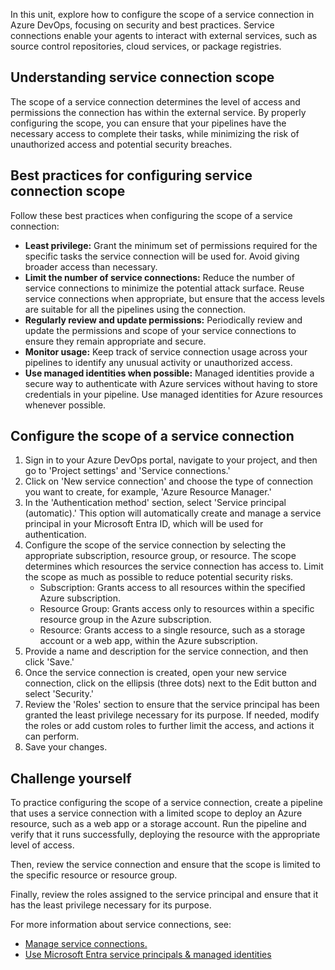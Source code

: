 In this unit, explore how to configure the scope of a service connection in Azure DevOps, focusing on security and best practices. Service connections enable your agents to interact with external services, such as source control repositories, cloud services, or package registries.

## Understanding service connection scope

The scope of a service connection determines the level of access and permissions the connection has within the external service. By properly configuring the scope, you can ensure that your pipelines have the necessary access to complete their tasks, while minimizing the risk of unauthorized access and potential security breaches.

## Best practices for configuring service connection scope

Follow these best practices when configuring the scope of a service connection:

- **Least privilege:** Grant the minimum set of permissions required for the specific tasks the service connection will be used for. Avoid giving broader access than necessary.
- **Limit the number of service connections:** Reduce the number of service connections to minimize the potential attack surface. Reuse service connections when appropriate, but ensure that the access levels are suitable for all the pipelines using the connection.
- **Regularly review and update permissions:** Periodically review and update the permissions and scope of your service connections to ensure they remain appropriate and secure.
- **Monitor usage:** Keep track of service connection usage across your pipelines to identify any unusual activity or unauthorized access.
- **Use managed identities when possible:** Managed identities provide a secure way to authenticate with Azure services without having to store credentials in your pipeline. Use managed identities for Azure resources whenever possible.

## Configure the scope of a service connection

1. Sign in to your Azure DevOps portal, navigate to your project, and then go to 'Project settings' and 'Service connections.'
2. Click on 'New service connection' and choose the type of connection you want to create, for example, 'Azure Resource Manager.'
3. In the 'Authentication method' section, select 'Service principal (automatic).' This option will automatically create and manage a service principal in your Microsoft Entra ID, which will be used for authentication.
4. Configure the scope of the service connection by selecting the appropriate subscription, resource group, or resource. The scope determines which resources the service connection has access to. Limit the scope as much as possible to reduce potential security risks.
   - Subscription: Grants access to all resources within the specified Azure subscription.
   - Resource Group: Grants access only to resources within a specific resource group in the Azure subscription.
   - Resource: Grants access to a single resource, such as a storage account or a web app, within the Azure subscription.
5. Provide a name and description for the service connection, and then click 'Save.'
6. Once the service connection is created, open your new service connection, click on the ellipsis (three dots) next to the Edit button and select 'Security.'
7. Review the 'Roles' section to ensure that the service principal has been granted the least privilege necessary for its purpose. If needed, modify the roles or add custom roles to further limit the access, and actions it can perform.
8. Save your changes.

## Challenge yourself

To practice configuring the scope of a service connection, create a pipeline that uses a service connection with a limited scope to deploy an Azure resource, such as a web app or a storage account. Run the pipeline and verify that it runs successfully, deploying the resource with the appropriate level of access.

Then, review the service connection and ensure that the scope is limited to the specific resource or resource group.

Finally, review the roles assigned to the service principal and ensure that it has the least privilege necessary for its purpose.

For more information about service connections, see:

- [Manage service connections.](/azure/devops/pipelines/library/service-endpoints)
- [Use Microsoft Entra service principals & managed identities](/azure/devops/integrate/get-started/authentication/service-principal-managed-identity)
